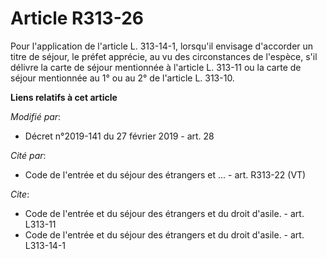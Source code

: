 # Article R313-26

Pour l'application de l'article L. 313-14-1, lorsqu'il envisage d'accorder un titre de séjour, le préfet apprécie, au vu des
circonstances de l'espèce, s'il délivre la carte de séjour mentionnée à l'article L. 313-11 ou la carte de séjour mentionnée
au 1° ou au 2° de l'article L. 313-10.

**Liens relatifs à cet article**

_Modifié par_:

  - Décret n°2019-141 du 27 février 2019 - art. 28

_Cité par_:

  - Code de l'entrée et du séjour des étrangers et ... - art. R313-22 (VT)

_Cite_:

  - Code de l'entrée et du séjour des étrangers et du droit d'asile. - art. L313-11
  - Code de l'entrée et du séjour des étrangers et du droit d'asile. - art. L313-14-1
